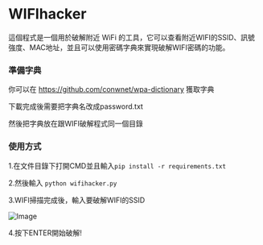 # WIFIhacker
這個程式是一個用於破解附近 WiFi 的工具，它可以查看附近WIFI的SSID、訊號強度、MAC地址，並且可以使用密碼字典來實現破解WIFI密碼的功能。

### **準備字典**
你可以在 https://github.com/conwnet/wpa-dictionary 獲取字典

下載完成後需要把字典名改成password.txt

然後把字典放在跟WIFI破解程式同一個目錄

### **使用方式**
1.在文件目錄下打開CMD並且輸入`pip install -r requirements.txt`

2.然後輸入 `python wifihacker.py`

3.WIFI掃描完成後，輸入要破解WIFI的SSID 

![Image](https://github.com/users/0402Siesta0402/projects/2/assets/126928193/96a5ffb2-4498-4294-9903-78115385eda3)

4.按下ENTER開始破解!
